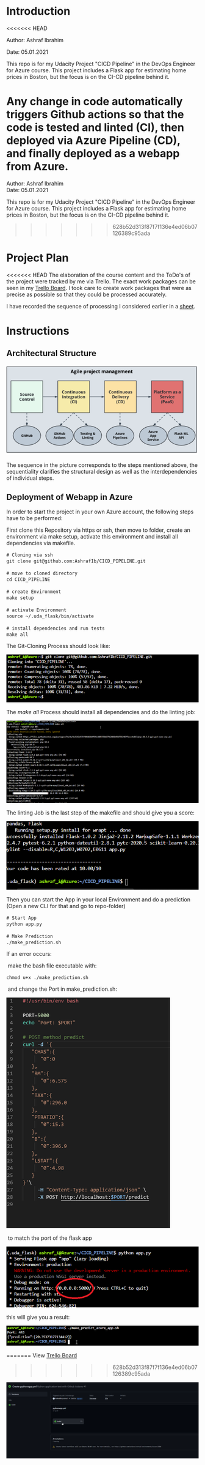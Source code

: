 # Introduction

<<<<<<< HEAD


Author: Ashraf Ibrahim <br>

Date: 05.01.2021 <br>

This repo is for my Udacity Project "CICD Pipeline" in the DevOps Engineer for Azure course. This project includes a Flask app for estimating home prices in Boston, but the focus is on the CI-CD pipeline behind it. 

Any change in code automatically triggers Github actions so that the code is tested and linted (CI), then deployed via Azure Pipeline (CD), and finally deployed as a webapp from Azure. 
=======
Author: Ashraf Ibrahim <br>
Date: 05.01.2021 <br>

This repo is for my Udacity Project "CICD Pipeline" in the DevOps Engineer for Azure course.  This project includes a Flask app for estimating home prices in Boston, but the focus is on the CI-CD pipeline behind it. 

>>>>>>> 628b52d313f87f7f136e4ed06b07126389c95ada


# Project Plan


<<<<<<< HEAD
The elaboration of the course content and the ToDo's of the project were tracked by me via Trello. The exact work packages can be seen in my [Trello Board](https://trello.com/b/R4aXBL3X/cicd). I took care to create work packages that were as precise as possible so that they could be processed accurately. <br>


I have recorded the sequence of processing I considered earlier in a [sheet](https://github.com/AshrafIb/CICD_PIPELINE/blob/master/PLAN.xlsx). 

# Instructions


## Architectural Structure 

![Architecture](README.assets/Architecture.png)

The sequence in the picture corresponds to the steps mentioned above, the sequentiality clarifies the structural design as well as the interdependencies of individual steps.

## Deployment of  Webapp in Azure 

In order to start the project in your own Azure account, the following steps have to be performed: 

First clone this Repository via https or ssh, then move to folder, create an environment via make setup, activate this environment and install all dependencies via makefile. 

```
# Cloning via ssh 
git clone git@github.com:AshrafIb/CICD_PIPELINE.git

# move to cloned directory 
cd CICD_PIPELINE

# create Environment
make setup 

# activate Environment 
source ~/.uda_flask/bin/activate

# install dependencies and run tests 
make all 

```



The Git-Cloning Process should look like:

![Git-Clone](Git-Clone.png)

The *make all* Process should install all dependencies and do the linting job:

 ![Make_all_install](README.assets/Make_all_install.png)

 The linting Job is the last step of the makefile and should give you a score: 

 ![Make_lint](Make_lint.png)

Then you can start the App in your local Environment and do a prediction (Open a new CLI for that and go to repo-folder)

```
# Start App 
python app.py 

# Make Prediction 
./make_prediction.sh
```

If an error occurs:

​	make the bash file executable with: 

```
chmod u+x ./make_prediction.sh
```

​	and change the Port in make_prediction.sh: 

 ![Prediction_Port](Prediction_Port.png)

​	to match the port of the flask app

![FlaskApp](FlaskApp.png)

this will give you a result: 

![PredictionAzure](Prediction_Azure.png)




=======
View [Trello Board](https://trello.com/b/R4aXBL3X/cicd) 
>>>>>>> 628b52d313f87f7f136e4ed06b07126389c95ada


![image-20210106075625422](README.assets/image-20210106075625422.png)
